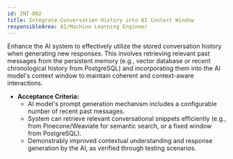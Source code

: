 ```yaml
---
id: INT-002
title: Integrate Conversation History into AI Context Window
responsibleArea: AI/Machine Learning Engineer
---
```

Enhance the AI system to effectively utilize the stored conversation history when generating new responses. This involves retrieving relevant past messages from the persistent memory (e.g., vector database or recent chronological history from PostgreSQL) and incorporating them into the AI model's context window to maintain coherent and context-aware interactions.

*   **Acceptance Criteria:**
    *   AI model's prompt generation mechanism includes a configurable number of recent past messages.
    *   System can retrieve relevant conversational snippets efficiently (e.g., from Pinecone/Weaviate for semantic search, or a fixed window from PostgreSQL).
    *   Demonstrably improved contextual understanding and response generation by the AI, as verified through testing scenarios.